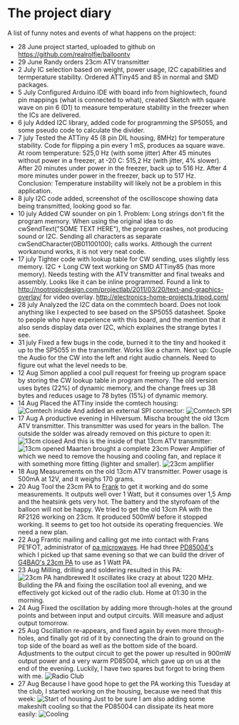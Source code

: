The project diary
=================

A list of funny notes and events of what happens on the project:

- 28 June project started, uploaded to github on https://github.com/realrolfje/balloontv
- 29 June Randy orders 23cm ATV transmitter
- 2 July IC selection based on weight, power usage, I2C capabilities and termperature
  stability. Ordered ATTiny45 and 85 in normal and SMD packages.
- 5 July Configured Arduino IDE with board info from highlowtech, found pin mappings
  (what is connected to what), created Sketch with square wave on pin 6 (D1) to measure
  temperature stability in the freezer when the ICs are delivered.
- 6 july Added I2C library, added code for programming the SP5055, and some pseudo
  code to calculate the divider.
- 7 july Tested the ATTiny 45 (8 pin DIL housing, 8MHz) for temperature stability. Code
  for flipping a pin every 1 mS, produces aa square wave.
  At room temperature: 525,0 Hz (with some jitter)
  After 45 minutes without power in a freezer, at -20 C: 515,2 Hz (with jitter, 4% slower).
  After 20 minutes under power in the freezer, back up to 516 Hz.
  After 4 more minutes under power in the freezer, back up to 517 Hz.
  Conclusion: Temperature instability will likely not be a problem in this application.
- 8 july I2C code added, screenshot of the oscilloscope showing data being transmitted,
  looking good so far.
- 10 july Added CW sounder on pin 1. Problem: Long strings don't fit the program memory.
  When using the original idea to do cwSendText("SOME TEXT HERE"), the program crashes,
  not producing sound or I2C. Sending all characters as separate cwSendCharacter(0B01100100);
  calls works. Although the current workaround works, it is not very neat code.
- 17 july Tighter code with lookup table for CW sending, uses slightly less memory.
  I2C + Long CW text working on SMD ATTiny85 (has more memory). Needs testing with the
  ATV transmitter and final tweaks and assembly. Looks like it can be inline programmed.
  Found a link to http://nootropicdesign.com/projectlab/2011/03/20/text-and-graphics-overlay/
  for video overlay.
  http://electronics-home-projects.tripod.com/
- 28 july Analyzed the I2C data on the commtech board. Does not look anything like I
  expected to see based on the SP5055 datasheet. Spoke to people who have experience with
  this board, and the mention that it also sends display data over I2C, which explaines the
  strange bytes I see.
- 31 july Fixed a few bugs in the code, burned it to the tiny and hooked it up to the
  SP5055 in the transmitter. Works like a charm. Next up: Couple the Audio for the CW
  into the left and right audio channels. Need to figure out what the level needs to be.
- 12 Aug Simon applied a cool pull request for freeing up program space by storing the CW
  lookup table in program memory. The old version uses bytes (22%) of dynamic memory, and
  the change frees up 38 bytes and reduces usage to 78 bytes (15%) of dynamic memory.
- 14 Aug Placed the ATTiny inside the comtech housing:
  ![Comtech inside](images/comtech-with-attiny.jpg)
  And added an external SPI connector:
  ![Comtech SPI](images/comtech-with-attiny-spi.jpg)
- 17 Aug A productive evening in Hilversum. Mischa brought the old 13cm ATV transmitter.
  This transmitter was used for years in the ballon. The outside the solder was already
  removed on this picture to open it:
  ![13cm closed](images/13cm-atv-closed.jpg)
  And this is the inside of that 13cm ATV transmitter:
  ![13cm opened](images/13cm-atv-open.jpg)
  Maarten brought a complete 23cm Power Amplifier of which we need to remove the housing
  and cooling fan, and replace it with something more fitting (lighter and smaller).
  ![23cm amplifier](images/23cm-amplifier-complete.jpg)
- 18 Aug Measurements on the old 13cm ATV transmitter. Power usage is 500mA at 12V, and
  it weighs 170 grams.
- 20 Aug Tool the 23cm PA to [Frank](http://pe3frx.nl/) to get it working and do some
  measurements. It outputs well over 1 Watt, but it consumes over 1,5 Amp and the heatsink
  gets very hot. The battery and the styrofoam of the balloon will not be happy. We tried
  to get the old 13cm PA with the RF2126 working on 23cm. It produced 500mW before it
  stopped working. It seems to get too hot outside its operating frequencies. We need a
  new plan.
- 22 Aug Frantic mailing and calling got me into contact with Frans PE1FOT, administrator
  of [pa microwaves](http://www.pamicrowaves.nl). He had three [PD85004's](datasheets/pd85004.pdf)
  which I picked up that same evening so that we can build the driver of
  [G4BAO's 23cm PA](datasheets/driver_Build1_1.pdf) to use as 1 Watt PA. 
- 23 Aug Milling, drilling and soldering resulted in this PA:
  ![23cm PA handbrewed](images/23cm-PA-g4BAO-copy.jpg)
  It oscillates like crazy at about 1220 MHz. Building the PA and fixing the oscillation
  tool all evening, and we effectively got kicked out of the radio club. Home at 01:30 in
  the morning.
- 24 Aug Fixed the oscillation by adding more through-holes at the ground points and
  between input and output circuits. Will measure and adjust output tomorrow.
- 25 Aug  Oscillation re-appears, and fixed again by even more through-holes, and finally
  got rid of it by connecting the drain to ground on the top side of the board as well as
  the bottom side of the board.
  Adjustments to the output circuit to get the power up resulted in 900mW output power and
  a very warm PD85004, which gave up on us at the end of the evening. Luckily, I have two
  spares but forgot to bring them with me.
  ![Radio Club](images/23cm-pa-measurements.jpg)
- 27 Aug Because I have good hope to get the PA working this Tuesday at the club, I 
  started working on the housing, because we need that this week:
  ![Start of housing](images/start-of-housing.jpg)
  Just to be sure I am also adding some makeshift cooling so that the PD85004 can dissipate
  its heat more easily:
  ![Cooling](images/PA-cooling.jpg)

